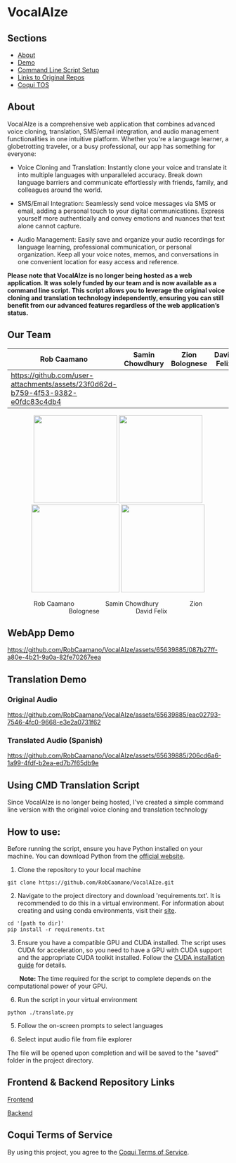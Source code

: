 # VocalAIze

## Sections

- [About](#about)
- [Demo](#demo)
- [Command Line Script Setup](#command-line-script-setup)
- [Links to Original Repos](#links)
- [Coqui TOS](#tos)

## About <a id="about"></a>

VocalAIze is a comprehensive web application that combines advanced voice cloning, translation, SMS/email integration, and audio management functionalities in one intuitive platform. Whether you're a language learner, a globetrotting traveler, or a busy professional, our app has something for everyone:

- Voice Cloning and Translation: Instantly clone your voice and translate it into multiple languages with unparalleled accuracy. Break down language barriers and communicate effortlessly with friends, family, and colleagues around the world.

- SMS/Email Integration: Seamlessly send voice messages via SMS or email, adding a personal touch to your digital communications. Express yourself more authentically and convey emotions and nuances that text alone cannot capture.

- Audio Management: Easily save and organize your audio recordings for language learning, professional communication, or personal organization. Keep all your voice notes, memos, and conversations in one convenient location for easy access and reference.

**Please note that VocalAIze is no longer being hosted as a web application. It was solely funded by our team and is now available as a command line script. This script allows you to leverage the original voice cloning and translation technology independently, ensuring you can still benefit from our advanced features regardless of the web application’s status.**

## Our Team

| Rob Caamano    | Samin Chowdhury | Zion Bolognese | David Felix |
| -------- | ------- | ------- | ------- |
| https://github.com/user-attachments/assets/23f0d62d-b759-4f53-9382-e0fdc83c4db4 |     |    |     |


<p align="center">
  <a href="https://www.linkedin.com/in/robcaamano/" target="_blank"><img src="https://github.com/user-attachments/assets/23f0d62d-b759-4f53-9382-e0fdc83c4db4" width="190" height="200" /></a>
  <img src="https://github.com/user-attachments/assets/2f3d2bd9-9584-46be-8eea-6efce8f30bcb" width="190" height="200" />
  <img src="https://github.com/user-attachments/assets/cc363d48-c156-4c58-a692-26d52a617de5" width="200" height="200" />
  <img src="https://github.com/user-attachments/assets/a8543ac1-227c-440d-9264-a03ed4dd3bfd" width="190" height="200" />
</p>

<p align="center">
  Rob Caamano&nbsp;&nbsp;&nbsp;&nbsp;&nbsp;&nbsp;&nbsp;&nbsp;&nbsp;&nbsp;&nbsp;&nbsp;&nbsp;&nbsp;&nbsp;&nbsp;&nbsp;
  Samin Chowdhury&nbsp;&nbsp;&nbsp;&nbsp;&nbsp;&nbsp;&nbsp;&nbsp;&nbsp;&nbsp;&nbsp;&nbsp;&nbsp;&nbsp;&nbsp;&nbsp;&nbsp;
  Zion Bolognese&nbsp;&nbsp;&nbsp;&nbsp;&nbsp;&nbsp;&nbsp;&nbsp;&nbsp;&nbsp;&nbsp;&nbsp;&nbsp;&nbsp;&nbsp;&nbsp;&nbsp;&nbsp;&nbsp;&nbsp;
  David Felix
</p>

## WebApp Demo <a id="demo"></a>

https://github.com/RobCaamano/VocalAIze/assets/65639885/087b27ff-a80e-4b21-9a0a-82fe70267eea

## Translation Demo

### Original Audio
https://github.com/RobCaamano/VocalAIze/assets/65639885/eac02793-7546-4fc0-9668-e3e2a0731f62

### Translated Audio (Spanish)
https://github.com/RobCaamano/VocalAIze/assets/65639885/206cd6a6-1a99-4fdf-b2ea-ed7b7f65db9e

## Using CMD Translation Script <a id="command-line-script-setup"></a>

Since VocalAIze is no longer being hosted, I've created a simple command line version with the original voice cloning and translation technology

## How to use:

Before running the script, ensure you have Python installed on your machine. You can download Python from the [official website](https://www.python.org/downloads/). 

1. Clone the repository to your local machine

```
git clone https://github.com/RobCaamano/VocalAIze.git
```

2. Navigate to the project directory and download 'requirements.txt'. It is recommended to do this in a virtual environment. For information about creating and using conda environments, visit their [site](https://conda.io/projects/conda/en/latest/user-guide/tasks/manage-environments.html).

```
cd '[path to dir]'
pip install -r requirements.txt
```

3. Ensure you have a compatible GPU and CUDA installed. The script uses CUDA for acceleration, so you need to have a GPU with CUDA support and the appropriate CUDA toolkit installed. Follow the [CUDA installation guide](https://docs.nvidia.com/cuda/cuda-installation-guide-microsoft-windows/index.html) for details.

&nbsp;&nbsp;&nbsp;&nbsp;&nbsp;&nbsp;&nbsp;**Note:** The time required for the script to complete depends on the computational power of your GPU.

6. Run the script in your virtual environment

```
python ./translate.py
```

5. Follow the on-screen prompts to select languages

6. Select input audio file from file explorer

The file will be opened upon completion and will be saved to the "saved" folder in the project directory.

## Frontend & Backend Repository Links <a id="links"></a>

[Frontend](https://github.com/SaminChowdhury/vocalaize-frontend)

[Backend](https://github.com/SaminChowdhury/vocalaize-backend)

## Coqui Terms of Service <a id="tos"></a>
By using this project, you agree to the [Coqui Terms of Service](https://coqui.ai/cpml.txt).

